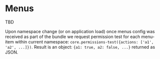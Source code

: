 Menus
=====

TBD

Upon namespace change (or on application load) once menus config was received as
part of the bundle we request permission test for each menu-item within current
namespace: `core.permissions-test({actions: ['a1', 'a2', ...]})`. Result is an
object: `{a1: true, a2: false, ...}` returned as JSON.
